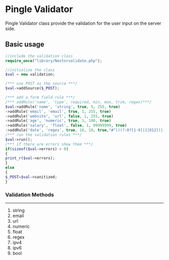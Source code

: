 Pingle Validator
===============

Pingle Validator class provide the validation for the user input on the server side. 

Basic usage
------------
```php
//include the validation class
require_once("library/Nextorvalidate.php"); 

//initialize the class
$val = new validation;

/*** use POST as the source ***/
$val->addSource($_POST);

/*** add a form field rule ***/
/*** addRule('name', 'type', required, min, max, trim, regex)***/
$val->addRule('name', 'string', true, 5, 255, true)
->addRule('email', 'email', true, 1, 255, true)
->addRule('website', 'url', false, 1, 255, true)
->addRule('age', 'numeric', true, 1, 100, true)
->addRule('salary', 'float', false, 1, 99999999, true)
->addRule('date', 'regex', true, 10, 10, true,"#^(((?:0?[1-9]|1[012])|(?:0?[1-9]|[12][0-9]|3[01])|([a-zA-Z]+))([.,]?[-.\\\/\s]))?(((?:0?[1-9]|1[012])|(?:0?[1-9]|[12][0-9]|3[01])|([a-zA-Z]+))([.,]?[-.\\\/\s]))?((?:20|19)[0-9]{2})$#");
/*** run the validation rules ***/
$val->run();
/*** if there are errors show them ***/
if(sizeof($val->errors) > 0)
{
print_r($val->errors);
}
else
{
$_POST=$val->sanitized;
}
```

### Validation Methods
----------------------
1. string
2. email
3. url
4. numeric
5. float
6. regex
7. ipv4
8. ipv6
9. bool
